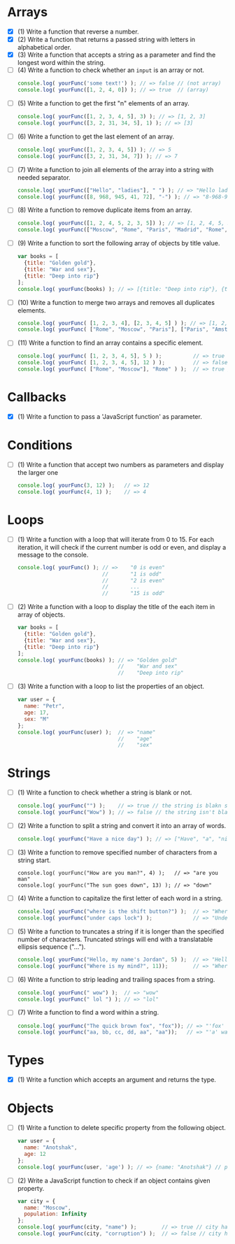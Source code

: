 # Arrays
- [x] (1) Write a function that reverse a number.
- [x] (2) Write a function that returns a passed string with letters in alphabetical order.
- [x] (3) Write a function that accepts a string as a parameter and find the longest word within the string.
- [ ] (4) Write a function to check whether an `input` is an array or not.
  ```javascript
  console.log( yourFunc('some text!') ); // => false // (not array) 
  console.log( yourFunc([1, 2, 4, 0]) ); // => true  // (array)
  ```
- [ ] (5) Write a function to get the first "n" elements of an array.
  ``` javascript
  console.log( yourFunc([1, 2, 3, 4, 5], 3) ); // => [1, 2, 3] 
  console.log( yourFunc([3, 2, 31, 34, 5], 1) ); // => [3]
  ```
- [ ] (6) Write a function to get the last element of an array.
  ``` javascript
  console.log( yourFunc([1, 2, 3, 4, 5]) ); // => 5 
  console.log( yourFunc([3, 2, 31, 34, 7]) ); // => 7
  ```
- [ ] (7) Write a function to join all elements of the array into a string with needed separator.
  ``` javascript
  console.log( yourFunc(["Hello", "ladies"], " ") ); // => "Hello ladies" 
  console.log( yourFunc([8, 968, 945, 41, 72], "-") ); // => "8-968-945-41-72"
  ```
- [ ] (8) Write a function to remove duplicate items from an array.
  ``` javascript
  console.log( yourFunc([1, 2, 4, 5, 2, 3, 5]) ); // => [1, 2, 4, 5, 3] 
  console.log( yourFunc(["Moscow", "Rome", "Paris", "Madrid", "Rome", "Moscow"]) ); // => ["Moscow", "Rome", "Paris", "Madrid"]
  ```
- [ ] (9) Write a function to sort the following array of objects by title value.
  ```javascript
  var books = [
    {title: "Golden gold"},
    {title: "War and sex"},
    {title: "Deep into rip"}
  ];
  console.log( yourFunc(books) ); // => [{title: "Deep into rip"}, {title: "Golden gold"}, {title: "War and sex"}]
  ```
- [ ] (10) Write a function to merge two arrays and removes all duplicates elements.
  ```javascript
  console.log( yourFunc( [1, 2, 3, 4], [2, 3, 4, 5] ) ); // => [1, 2, 3, 4, 5]
  console.log( yourFunc( ["Rome", "Moscow", "Paris"], ["Paris", "Amsterdam", "London"] ) ); // => ["Rome", "Moscow", "Paris", "Amsterdam", "London"]
  ```
- [ ] (11) Write a function to find an array contains a specific element.
  ```javascript
  console.log( yourFunc( [1, 2, 3, 4, 5], 5 ) );          // => true  // 5 is in array so "true"
  console.log( yourFunc( [1, 2, 3, 4, 5], 12 ) );         // => false // 12 isn't in array so "false"
  console.log( yourFunc( ["Rome", "Moscow"], "Rome" ) );  // => true // "Rome" is in array so "true"
  ```
  
# Callbacks
- [x] (1) Write a function to pass a 'JavaScript function' as parameter.

# Conditions
- [ ] (1) Write a function that accept two numbers as parameters and display the larger one
  ```javascript
  console.log( yourFunc(3, 12) );   // => 12
  console.log( yourFunc(4, 1) );    // => 4
  ```
  
# Loops
- [ ] (1) Write a function with a loop that will iterate from 0 to 15. For each iteration, it will check if the current number is odd or even, and display a message to the console.

  ```javascript
  console.log( yourFunc() ); // =>    "0 is even"
                             //       "1 is odd" 
                             //       "2 is even"
                             //       ...
                             //       "15 is odd"
   ```
- [ ] (2) Write a function with a loop to display the title of the each item in array of objects.
  ```javascript
  var books = [
    {title: "Golden gold"},
    {title: "War and sex"},
    {title: "Deep into rip"}
  ];
  console.log( yourFunc(books) ); // => "Golden gold"
                                  //    "War and sex"
                                  //    "Deep into rip"
  ```
- [ ] (3) Write a function with a loop to list the properties of an object.
  ```javascript
  var user = {
    name: "Petr",
    age: 17,
    sex: "M"
  };
  console.log( yourFunc(user) );  // => "name"
                                  //    "age"
                                  //    "sex"
  ```

# Strings
- [ ] (1) Write a function to check whether a string is blank or not.
  ```javascript
  console.log( yourFunc("") );    // => true // the string is blakn so "true"
  console.log( yourFunc("Wow") ); // => false // the string isn't blank so "false"
  ```
- [ ] (2) Write a function to split a string and convert it into an array of words.
  ```javascript
  console.log( yourFunc("Have a nice day") ); // => ["Have", "a", "nice", "day"]
  ```
- [ ] (3) Write a function to remove specified number of characters from a string start.
  ```javasctipt
  console.log( yourFunc("How are you man?", 4) );   // => "are you man"
  console.log( yourFunc("The sun goes down", 13) ); // => "down"
  ```
- [ ] (4) Write a function to capitalize the first letter of each word in a string.
  ```javascript
  console.log( yourFunc("where is the shift button?") );  // => "Where Is The Shift Button?"
  console.log( yourFunc("under caps lock") );             // => "Under Caps Lock"
  ```
- [ ] (5) Write a function to truncates a string if it is longer than the specified number of characters. Truncated strings will end with a translatable ellipsis sequence ("...").
  ```javascript
  console.log( yourFunc("Hello, my name's Jordan", 5) );  // => "Hello..."
  console.log( yourFunc("Where is my mind?", 11));        // => "Where is my..."
  ```
- [ ] (6) Write a function to strip leading and trailing spaces from a string.
  ```javascript
  console.log( yourFunc(" wow") );  // => "wow"
  console.log( yourFunc(" lol ") ); // => "lol"
  ```
- [ ] (7) Write a function to find a word within a string.
  ```javascript
  console.log( yourFunc("The quick brown fox", "fox")); // => "'fox' was found 1 times"
  console.log( yourFunc("aa, bb, cc, dd, aa", "aa"));   // => "'a' was found 2 times"
  ```
# Types
- [x] (1) Write a function which accepts an argument and returns the type.

# Objects
- [ ] (1) Write a function to delete specific property from the following object.
  ```javascript
  var user = {
    name: "Anotshak",
    age: 12
  };
  console.log( yourFunc(user, 'age') ); // => {name: "Anotshak"} // property "age" was removed with its value
  ```
- [ ] (2) Write a JavaScript function to check if an object contains given property.
  ```javascript
  var city = {
    name: "Moscow",
    population: Infinity
  };
  console.log( yourFunc(city, "name") );        // => true // city has "title" property so "true"
  console.log( yourFunc(city, "corruption") );  // => false // city hasn't "corruption" property so "false"
  ```
